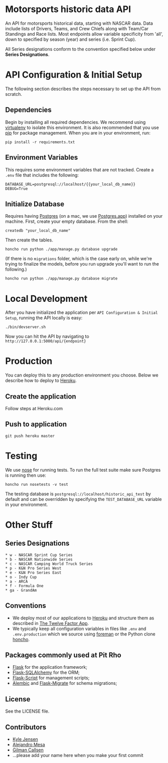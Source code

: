 Motorsports historic data API
=============================

An API for motorsports historical data, starting with NASCAR data.
Data include lists of Drivers, Teams, and Crew Chiefs along with Team/Car Standings
and Race lists. Most endpoints allow variable specificity from 'all', down to
specified by season (year) and series (i.e. Sprint Cup).

All Series designations conform to the convention specified below under
__Series Designations__.


# API Configuration & Initial Setup
The following section describes the steps necessary to set up the API from scratch.

## Dependencies
Begin by installing all required dependencies.
We recommend using [virtualenv](https://pypi.python.org/pypi/virtualenv) to
isolate this environment.
It is also recommended that you use [pip](https://pypi.python.org/pypi/pip) for
package management.
When you are in your environment, run:

	pip install -r requirements.txt


## Environment Variables
This requires some environment variables that are not tracked.
Create a `.env` file that includes the following:

	DATABASE_URL=postgresql://localhost/{{your_local_db_name}}
	DEBUG=True


## Initialize Database
Requires having [Postgres](http://www.postgresql.org/) (on a mac, we use [Postgres.app](http://postgresapp.com)) installed on your machine.
First, create your empty database.  From the shell:

	createdb "your_local_db_name"

Then create the tables.

	honcho run python ./app/manage.py database upgrade

(If there is no `migrations` folder, which is the case early on, while we're trying to finalize the models, before you run upgrade you'll want to run the following.)

	honcho run python ./app/manage.py database migrate


# Local Development
After you have initialized the application per `API Configuration & Initial Setup`,
running the API locally is easy:

	./bin/devserver.sh

Now you can hit the API by navigating to `http://127.0.0.1:5000/api/{endpoint}`


# Production
You can deploy this to any production environment you choose.
Below we describe how to deploy to [Heroku](http://www.heroku.com).

## Create the application
Follow steps at Heroku.com

## Push to application

	git push heroku master


# Testing
We use [nose](http://nose.readthedocs.org/en/latest/) for running tests.
To run the full test suite make sure Postgres is running then use:

	honcho run nosetests -v test

The testing database is `postgresql://localhost/historic_api_test` by
default and can be overridden by specifying the `TEST_DATABASE_URL` variable in your environment.

# Other Stuff

## Series Designations

	* w - NASCAR Sprint Cup Series
	* b - NASCAR Nationwide Series
	* c - NASCAR Camping World Truck Series
	* p - K&N Pro Series West
	* e - K&N Pro Series East
	* o - Indy Cup
	* a - ARCA
	* f - Formula One
	* ga - GrandAm

## Conventions

* We deploy most of our applications to [Heroku](http://heroku.com)
and structure them as described in
[The Twelve Factor App](http://12factor.net/).
* We typically keep all configuration variables in files like `.env` and
`.env.production` which we source using
[foreman](https://github.com/ddollar/foreman) or the
Python clone [honcho](https://github.com/nickstenning/honcho).


## Packages commonly used at Pit Rho

* [Flask](http://flask.pocoo.org/) for the application framework;
* [Flask-SQLAlchemy](http://pythonhosted.org/Flask-SQLAlchemy/) for the ORM;
* [Flask-Script](http://flask-script.readthedocs.org/en/latest/) for management scripts;
* [Alembic](https://alembic.readthedocs.org/en/latest/) and [Flask-Migrate](https://github.com/miguelgrinberg/flask-migrate/) for schema migrations;


## License

See the LICENSE file.

## Contributors

* [Kyle Jensen](https://github.com/kljensen)
* [Alejandro Mesa](https://github.com/alejom99)
* [Gilman Callsen](https://github.com/callseng)
* ...please add your name here when you make your first commit